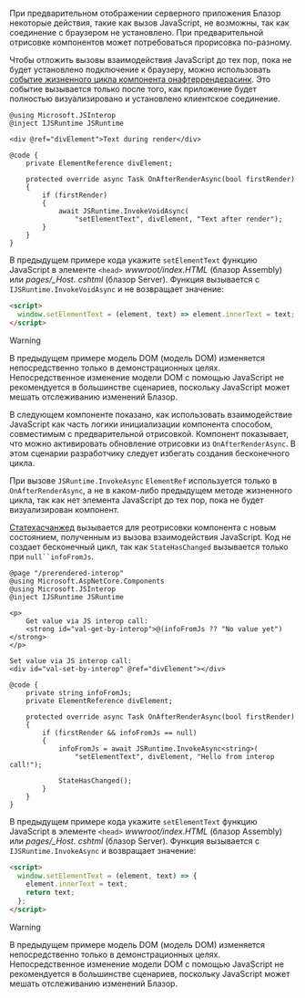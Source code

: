 При предварительном отображении серверного приложения Блазор некоторые действия, такие как вызов JavaScript, не возможны, так как соединение с браузером не установлено. При предварительной отрисовке компонентов может потребоваться прорисовка по-разному.

Чтобы отложить вызовы взаимодействия JavaScript до тех пор, пока не будет установлено подключение к браузеру, можно использовать [событие жизненного цикла компонента онафтеррендерасинк](xref:blazor/lifecycle#after-component-render). Это событие вызывается только после того, как приложение будет полностью визуализировано и установлено клиентское соединение.

```cshtml
@using Microsoft.JSInterop
@inject IJSRuntime JSRuntime

<div @ref="divElement">Text during render</div>

@code {
    private ElementReference divElement;

    protected override async Task OnAfterRenderAsync(bool firstRender)
    {
        if (firstRender)
        {
            await JSRuntime.InvokeVoidAsync(
                "setElementText", divElement, "Text after render");
        }
    }
}
```

В предыдущем примере кода укажите `setElementText` функцию JavaScript в элементе `<head>` *wwwroot/index.HTML* (блазор Assembly) или *pages/_Host. cshtml* (блазор Server). Функция вызывается с `IJSRuntime.InvokeVoidAsync` и не возвращает значение:

```html
<script>
  window.setElementText = (element, text) => element.innerText = text;
</script>
```

> [!WARNING]
> В предыдущем примере модель DOM (модель DOM) изменяется непосредственно только в демонстрационных целях. Непосредственное изменение модели DOM с помощью JavaScript не рекомендуется в большинстве сценариев, поскольку JavaScript может мешать отслеживанию изменений Блазор.

В следующем компоненте показано, как использовать взаимодействие JavaScript как часть логики инициализации компонента способом, совместимым с предварительной отрисовкой. Компонент показывает, что можно активировать обновление отрисовки из `OnAfterRenderAsync`. В этом сценарии разработчику следует избегать создания бесконечного цикла.

При вызове `JSRuntime.InvokeAsync` `ElementRef` используется только в `OnAfterRenderAsync`, а не в каком-либо предыдущем методе жизненного цикла, так как нет элемента JavaScript до тех пор, пока не будет визуализирован компонент.

[Статехасчанжед](xref:blazor/lifecycle#state-changes) вызывается для реотрисовки компонента с новым состоянием, полученным из вызова взаимодействия JavaScript. Код не создает бесконечный цикл, так как `StateHasChanged` вызывается только при `null``infoFromJs`.

```cshtml
@page "/prerendered-interop"
@using Microsoft.AspNetCore.Components
@using Microsoft.JSInterop
@inject IJSRuntime JSRuntime

<p>
    Get value via JS interop call:
    <strong id="val-get-by-interop">@(infoFromJs ?? "No value yet")</strong>
</p>

Set value via JS interop call:
<div id="val-set-by-interop" @ref="divElement"></div>

@code {
    private string infoFromJs;
    private ElementReference divElement;

    protected override async Task OnAfterRenderAsync(bool firstRender)
    {
        if (firstRender && infoFromJs == null)
        {
            infoFromJs = await JSRuntime.InvokeAsync<string>(
                "setElementText", divElement, "Hello from interop call!");

            StateHasChanged();
        }
    }
}
```

В предыдущем примере кода укажите `setElementText` функцию JavaScript в элементе `<head>` *wwwroot/index.HTML* (блазор Assembly) или *pages/_Host. cshtml* (блазор Server). Функция вызывается с `IJSRuntime.InvokeAsync` и возвращает значение:

```html
<script>
  window.setElementText = (element, text) => {
    element.innerText = text;
    return text;
  };
</script>
```

> [!WARNING]
> В предыдущем примере модель DOM (модель DOM) изменяется непосредственно только в демонстрационных целях. Непосредственное изменение модели DOM с помощью JavaScript не рекомендуется в большинстве сценариев, поскольку JavaScript может мешать отслеживанию изменений Блазор.
